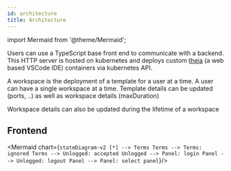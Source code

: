 ```yaml
---
id: architecture
title: Architecture
---
```


import Mermaid from '@theme/Mermaid';

Users can use a TypeScript base front end to communicate with a backend. This HTTP server is hosted on kubernetes and deploys custom [theia](https://www.theia-ide.org/) (a web based VSCode IDE) containers via kubernetes API.

A workspace is the deployment of a template for a user at a time.
A user can have a single workspace at a time.
Template details can be updated (ports, ..) as well as workspace details (maxDuration)

Workspace details can also be updated during the lifetime of a workspace

## Frontend

<Mermaid chart={`
stateDiagram-v2
    [*] --> Terms
    Terms --> Terms: ignored
    Terms --> Unlogged: accepted
    Unlogged --> Panel: login
    Panel --> Unlogged: logout
    Panel --> Panel: select panel
`}/>
